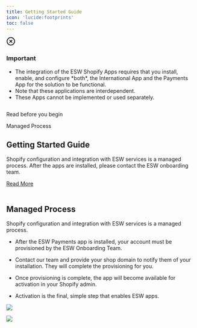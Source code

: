 ```yaml
---
title: Getting Started Guide
icon: 'lucide:footprints'
toc: false
---
```


<div class="bg-red-50 border border-red-200 text-sm text-red-800 rounded-lg p-4 dark:bg-red-800/10 dark:border-red-900 dark:text-red-500" role="alert" tabindex="-1" aria-labelledby="hs-with-list-label">
  <div class="flex">
    <div class="shrink-0">
      <svg class="shrink-0 size-4 mt-0.5" xmlns="http://www.w3.org/2000/svg" width="24" height="24" viewBox="0 0 24 24" fill="none" stroke="currentColor" stroke-width="2" stroke-linecap="round" stroke-linejoin="round">
        <circle cx="12" cy="12" r="10"></circle>
        <path d="m15 9-6 6"></path>
        <path d="m9 9 6 6"></path>
      </svg>
    </div>
    <div class="ms-4">
      <h3 id="hs-with-list-label" class="text-sm font-semibold">
        Important
      </h3>
      <div class="mt-2 text-sm text-red-700 dark:text-red-400">
        <ul class="list-disc space-y-1 ps-5">
          <li>
            The integration of the ESW Shopify Apps requires that you install, enable, and configure *both*, the International App and the Payments App for the solution to be functional.
          </li>
          <li>
            Note that these applications are interdependent.
          </li>
          <li>
            These Apps cannot be implemented or used separately.
          </li>
        </ul>
      </div>
    </div>
  </div>
</div>

<div class="container mx-auto p-4 md:py-4 px-0 md:p-10 md:px-0">
  <div class="relative px-10 md:p-0 transform duration-500 shadow-sm">
    <img class="xl:max-w-6xl" src="/e9d97aa0-f187-47e8-ab8a-34c41cc5eac6.webp" alt="">
    <div class="content bg-white dark:bg-gray-900 p-2 pt-8 md:p-12 pb-12 lg:max-w-lg w-full lg:absolute top-48 left-2 opacity-85">
      <div class="flex justify-between font-bold text-sm">
        <p class="text-black dark:text-white">Read before you begin</p>
        <p class="text-gray-400 dark:text-gray-300">Managed Process</p>
      </div>
      <h2 class="text-3xl font-semibold mt-4 md:mt-10 text-black dark:text-white">Getting Started Guide</h2>
      <p class="my-3 text-justify font-medium text-gray-700 dark:text-gray-300 md:tracking-normal leading-relaxed">
        Shopify configuration and integration with ESW services is a managed process. After the apps are installed, please contact the ESW onboarding team.
      </p>
      <a href="https://esw-know.vercel.app/shopify/getting-started-guide/getting-started#managed-process" 
   class="mt-2 md:mt-5 p-3 px-5 bg-black text-white font-bold text-sm hover:bg-purple-800 inline-block">
  Read More
</a>
    </div>
  </div>

<br>



## Managed Process

Shopify configuration and integration with ESW services is a managed process.

- After the ESW Payments app is installed, your account must be provisioned by the ESW Onboarding Team.

- Contact our team and provide your shop domain to notify them of your installation. They will complete the provisioning for you.

- Once provisioning is complete, the app will become available for activation in your Shopify admin.

- Activation is the final, simple step that enables ESW apps.


[![](https://mermaid.ink/img/pako:eNp1kk1v2zAMhv8KoXMSOHE-bB0KBC0QFFiBAE4ugy-qxThCbcqVqW5ekP8-qU57ySZdSL0PKZHURVRWo5Cix3ePVOGTUbVTbUkQlvJsybev6Ea_U45NZTpFDEdQPRz7f0lFlIqz7cxpgK1uDd0zh8gcsGdDNezRGavvoV2Ednb6w3xgeUtynD48FBKeqWfVNMBnDDajI8XGkmpg23X_JfdqaJG4v4O2WoOCF-XekEehCMJBwqMl7SsGvj2VLXyoxmjFCCdP1Xip4WGMOoSonYS9sxWihl-Gz1DbaRMKAEsQehuPY3SsZ9xiIlp0rTI6zOES85QiPLbFUshgvqo-WCVdAxcHUgxUCcnO40Q46-uzkCfV9MHzXUx8m-AXEhr509pvt3bxmls0kkb3aD2xkKtPVMiL-C3kfLWY5UmaL1dZtknSLAnqIOR6Plss0zxPkmSdp_lmc52IP5_Jk1m2TheLLKDrLEmy5XwiUBu27mX8X5Wlk6nF9S8UKspW?type=png)](https://mermaid.live/edit#pako:eNp1kk1v2zAMhv8KoXMSOHE-bB0KBC0QFFiBAE4ugy-qxThCbcqVqW5ekP8-qU57ySZdSL0PKZHURVRWo5Cix3ePVOGTUbVTbUkQlvJsybev6Ea_U45NZTpFDEdQPRz7f0lFlIqz7cxpgK1uDd0zh8gcsGdDNezRGavvoV2Ednb6w3xgeUtynD48FBKeqWfVNMBnDDajI8XGkmpg23X_JfdqaJG4v4O2WoOCF-XekEehCMJBwqMl7SsGvj2VLXyoxmjFCCdP1Xip4WGMOoSonYS9sxWihl-Gz1DbaRMKAEsQehuPY3SsZ9xiIlp0rTI6zOES85QiPLbFUshgvqo-WCVdAxcHUgxUCcnO40Q46-uzkCfV9MHzXUx8m-AXEhr509pvt3bxmls0kkb3aD2xkKtPVMiL-C3kfLWY5UmaL1dZtknSLAnqIOR6Plss0zxPkmSdp_lmc52IP5_Jk1m2TheLLKDrLEmy5XwiUBu27mX8X5Wlk6nF9S8UKspW)





![](https://mermaid.live/edit#pako:eNp1ksFq4zAQhl9lmLNT7MQhjg6F0EIotBBwcim-aK2JI9aWvPKoXW_Iu1eKs8tCdnWS5v_-mZFGZ6ytIhRYmYF-eDI1PWvZONlVBsKSnq3x3Tdy07mXjnWte2kYDiAHOAz_ksoolSfb6-MIG9Vpc8_sI7OngbVpYEdOW3UPbSO0tbNX_UHVLclh9vhYCngxA8u2BT5R2DM5I1lbI1vY9P1_yZ0cOzI83EEbpUDCm3TfiSehDMJewJM1ytcMfGuVLXzIVivJBEdv6qmo5nFy7YNrK2DnbE2k4FPzCRo7a8MFwBoIbxvD0R3vgwl25DqpVZjBOWaoMLTZUYUibBUdpW-5CuO5BDROoxxNjYKdpwSd9c0JxVG2Qzj5Pma9je9PNDzju7Xdb0vjYqmbnYwi92S9YRRZVlxhFGf8iWK-Th-WxSot8ixPl4v5KsExQGn6UKzzfJ7mq3WxWGSLS4K_rumDsFqmf60sQVKarXubftj1o12-ACF6yZ4)